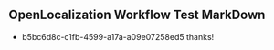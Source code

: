 ## OpenLocalization Workflow Test MarkDown
* b5bc6d8c-c1fb-4599-a17a-a09e07258ed5 
thanks!<!--HONumber=Mar16_HO2-->
